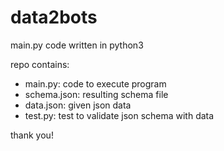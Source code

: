 # data2bots
main.py code written in python3

repo contains:
- main.py: code to execute program
- schema.json: resulting schema file 
- data.json: given json data
- test.py: test to validate json schema with data

thank you!
